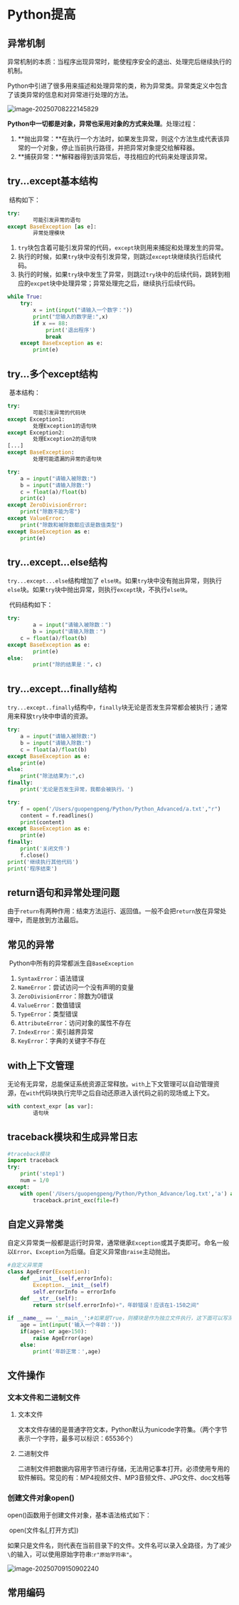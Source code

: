 # Python提高

## 异常机制

​	异常机制的本质：当程序出现异常时，能使程序安全的退出、处理完后继续执行的机制。

​	Python中引进了很多用来描述和处理异常的类，称为异常类。异常类定义中包含了该类异常的信息和对异常进行处理的方法。

<img src="assets/image-20250708222145829.png" alt="image-20250708222145829" style="zoom:100%;" />

**Python中一切都是对象，异常也采用对象的方式来处理**。处理过程：

1. **抛出异常：**在执行一个方法时，如果发生异常，则这个方法生成代表该异常的一个对象，停止当前执行路径，并把异常对象提交给解释器。
2. **捕获异常：**解释器得到该异常后，寻找相应的代码来处理该异常。

## try...except基本结构

​	结构如下：

```python
try:
		可能引发异常的语句
except BaseException [as e]:
		异常处理模块
```

1. `try`块包含着可能引发异常的代码，`except`块则用来捕捉和处理发生的异常。
2. 执行的时候，如果`try`块中没有引发异常，则跳过`except`块继续执行后续代码。
3. 执行的时候，如果`try`块中发生了异常，则跳过`try`块中的后续代码，跳转到相应的`excpet`块中处理异常；异常处理完之后，继续执行后续代码。

```python
while True:
    try:
        x = int(input("请输入一个数字："))
        print("您输入的数字是:",x)
        if x == 88:
            print('退出程序')
            break
    except BaseException as e:
        print(e)
```

## try...多个except结构

​	基本结构：

```python
try:
		可能引发异常的代码块
except Exception1:
		处理Exception1的语句块
except Exception2:
		处理Exception2的语句块
[...]
except BaseException:
		处理可能遗漏的异常的语句块
```

```python
try:
    a = input("请输入被除数:")
    b = input("请输入除数:")
    c = float(a)/float(b)
    print(c)
except ZeroDivisionError:
    print("除数不能为零")
except ValueError:
    print("除数和被除数都应该是数值类型")
except BaseException as e:
    print(e)
```

## try...except...else结构

`try...except...else`结构增加了 `else块`。如果`try`块中没有抛出异常，则执行`else`块。如果`try`块中抛出异常，则执行`except`块，不执行`else块`。

​	代码结构如下：

```python
try:
		a = input("请输入被除数：")
		b = input("请输入除数：")
    c = float(a)/float(b)
except BaseException as e:
		print(e)
else:
		print("除的结果是："，c)
```

## try...except...finally结构

​	`try...except..finally`结构中，`finally`块无论是否发生异常都会被执行；通常用来释放`try`块中申请的资源。

```python
try:
    a = input("请输入被除数:")
    b = input("请输入除数:")
    c = float(a)/float(b)
except BaseException as e:
    print(e)
else:
    print("除法结果为:",c)
finally:
    print('无论是否发生异常，我都会被执行。') 
```

```python
try:
    f = open('/Users/guopengpeng/Python/Python_Advanced/a.txt',"r")
    content = f.readlines()
    print(content)
except BaseException as e:
    print(e)
finally:
    print('关闭文件')
    f.close()
print('继续执行其他代码') 
print('程序结束')
```

## return语句和异常处理问题

​	由于`return`有两种作用：结束方法运行、返回值。一般不会把`return`放在异常处理中，而是放到方法最后。

## 常见的异常

​	Python中所有的异常都派生自`BaseException`

1. `SyntaxError`：语法错误
2. `NameError`：尝试访问一个没有声明的变量
3. `ZeroDivisionError`：除数为0错误
4. `ValueError`：数值错误
5. `TypeError`：类型错误
6. `AttributeError`：访问对象的属性不存在
7. `IndexError`：索引越界异常
8. `KeyError`：字典的关键字不存在

## with上下文管理

​	无论有无异常，总能保证系统资源正常释放。`with`上下文管理可以自动管理资源，在`with`代码块执行完毕之后自动还原进入该代码之前的现场或上下文。

```python
with context_expr [as var]:
		语句块
```

## traceback模块和生成异常日志

```python
#traceback模块
import traceback
try: 
    print('step1')
    num = 1/0
except:
    with open('/Users/guopengpeng/Python/Python_Advance/log.txt','a') as f:
        traceback.print_exc(file=f)
```

## 自定义异常类

​	自定义异常类一般都是运行时异常，通常继承`Exception`或其子类即可。命名一般以`Error`、`Exception`为后缀。自定义异常由`raise`主动抛出。

```python
#自定义异常类
class AgeError(Exception):
    def __init__(self,errorInfo):
        Exception.__init__(self)
        self.errorInfo = errorInfo
    def __str__(self):
        return str(self.errorInfo)+"，年龄错误！应该在1-150之间"
    
if __name__ == '__main__':#如果是True，则模块是作为独立文件执行，这下面可以写测试代码
    age = int(input('输入一个年龄：'))
    if(age<1 or age>150):
        raise AgeError(age)
    else:
        print('年龄正常：',age)
```

## 文件操作

### **文本文件和二进制文件**

1. 文本文件

   文本文件存储的是普通字符文本，Python默认为unicode字符集。（两个字节表示一个字符，最多可以标识：65536个）

2. 二进制文件

   二进制文件把数据内容用字节进行存储，无法用记事本打开。必须使用专用的软件解码。常见的有：MP4视频文件、MP3音频文件、JPG文件、doc文档等

###  创建文件对象open()

open()函数用于创建文件对象，基本语法格式如下：

​		open(文件名[,打开方式])

如果只是文件名，则代表在当前目录下的文件。文件名可以录入全路径，为了减少`\`的输入，可以使用原始字符串:`r"原始字符串"`。

<img src="assets/image-20250709150902240.png" alt="image-20250709150902240" style="zoom:100%;" />

## 常用编码